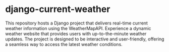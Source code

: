 # django-current-weather
This repository hosts a Django project that delivers real-time current weather information using the WeatherMapAPI. Experience a dynamic weather website that provides users with up-to-the-minute weather updates. The project is designed to be interactive and user-friendly, offering a seamless way to access the latest weather conditions.
